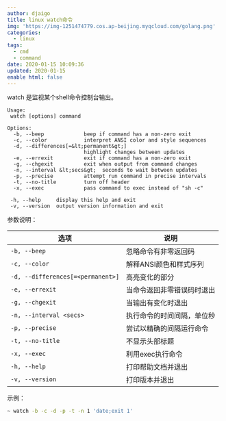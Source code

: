 ```yaml
---
author: djaigo
title: linux watch命令
img: 'https://img-1251474779.cos.ap-beijing.myqcloud.com/golang.png'
categories:
  - linux
tags:
  - cmd
  - command
date: 2020-01-15 10:09:36
updated: 2020-01-15
enable html: false
---
```


watch 是监视某个shell命令控制台输出。
```text
Usage:
 watch [options] command

Options:
  -b, --beep             beep if command has a non-zero exit
  -c, --color            interpret ANSI color and style sequences
  -d, --differences[=&lt;permanent&gt;]
                         highlight changes between updates
  -e, --errexit          exit if command has a non-zero exit
  -g, --chgexit          exit when output from command changes
  -n, --interval &lt;secs&gt;  seconds to wait between updates
  -p, --precise          attempt run command in precise intervals
  -t, --no-title         turn off header
  -x, --exec             pass command to exec instead of "sh -c"

 -h, --help     display this help and exit
 -v, --version  output version information and exit

```

参数说明：

| 选项 | 说明 |
| --- | --- |
|`-b, --beep`|忽略命令有非零返回码| 
|`-c, --color`|  解释ANSI颜色和样式序列   |
|`-d, --differences[=<permanent>]`|高亮变化的部分|
|`-e, --errexit`|  当命令返回非零错误码时退出   |
|`-g, --chgexit`| 当输出有变化时退出    |
|`-n, --interval <secs>`|  执行命令的时间间隔，单位秒   |
|`-p, --precise`|尝试以精确的间隔运行命令|
|`-t, --no-title`| 不显示头部标题 |
|`-x, --exec`| 利用exec执行命令|
|`-h, --help`|  打印帮助文档并退出   |
|`-v, --version`|   打印版本并退出  |

示例：
```sh
~ watch -b -c -d -p -t -n 1 'date;exit 1'
```


